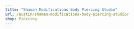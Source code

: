 ```yaml
---
title: "Shaman Modifications Body Piercing Studio"
url: /austin/shaman-modifications-body-piercing-studio/
shop: Piercing
---
```

